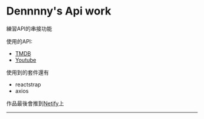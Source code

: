 # Dennnny's Api work

練習API的串接功能

使用的API:
- [TMDB](https://developers.themoviedb.org/3)
- [Youtube](https://developers.google.com/youtube/v3)

使用到的套件還有
- reactstrap
- axios

作品最後會推到[Netify](https://app.netlify.com/)上

------

